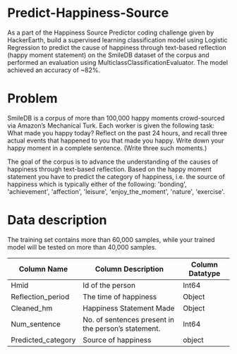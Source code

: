 # Predict-Happiness-Source
As a part of the Happiness Source Predictor coding challenge given by HackerEarth, build a supervised learning classification model using Logistic Regression to predict the cause of happiness through text-based reflection (happy moment statement) on the SmileDB dataset of the corpus and performed an evaluation using MulticlassClassificationEvaluator. The model achieved an accuracy of ~82%.

# Problem
SmileDB is a corpus of more than 100,000 happy moments crowd-sourced via Amazon’s Mechanical Turk. Each worker is given the following task: What made you happy today? Reflect on the past 24 hours, and recall three actual events that happened to you that made you happy. Write down your happy moment in a complete sentence. (Write three such moments.)

The goal of the corpus is to advance the understanding of the causes of happiness through text-based reflection.
Based on the happy moment statement you have to predict the category of happiness, i.e. the source of happiness which is typically either of the following: 'bonding', 'achievement', 'affection', 'leisure', 'enjoy_the_moment', 'nature', 'exercise'.

# Data description
The training set contains more than 60,000 samples, while your trained model will be tested on more than 40,000 samples.

| Column Name | Column Description | Column Datatype |
| --- | --- | --- |
| Hmid | Id of the person | Int64 |
| Reflection_period | The time of happiness | Object |
| Cleaned_hm | Happiness Statement Made | Object |
| Num_sentence | No. of sentences present in the person’s statement. | Int64 |
| Predicted_category | Source of happiness | object |

